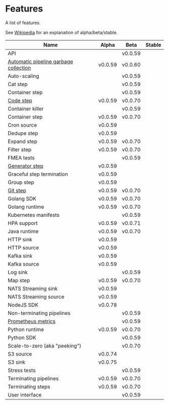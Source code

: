 # Features

A list of features.

See [Wikipedia](https://en.wikipedia.org/wiki/Software_release_life_cycle#Stages_of_development) for an explanation of
alpha/beta/stable.

| Name  | Alpha | Beta | Stable |
|---|---|---|---|
| API | | v0.0.59 | |
| [Automatic pipeline garbage collection](GC.md) | v0.0.59 | v0.0.60 | |
| Auto-scaling | | v0.0.59 | |
| Cat step | | v0.0.59 | |
| Container step | | v0.0.59 | |
| [Code step](CODE.md) | v0.0.59 | v0.0.70 | |
| Container killer | | v0.0.59 | |
| Container step | v0.0.59 | v0.0.70 | |
| Cron source | v0.0.59 | |
| Dedupe step | v0.0.59 | || |
| Expand step | v0.0.59 | v0.0.70 | |
| Filter step | v0.0.59 | v0.0.70 | |
| FMEA tests | | v0.0.59 | |
| [Generator step](STEPS.md#Generator-step) | v0.0.59 | | |
| Graceful step termination | v0.0.59 | | |
| Group step | v0.0.59 | | |
| [Git step](GIT.md) | v0.0.59 | v0.0.70 | |
| Golang SDK | v0.0.59 | v0.0.70 | |
| Golang runtime | v0.0.59 | v0.0.70 | |
| Kubernetes manifests | | v0.0.59 | |
| HPA support | v0.0.59 | v0.0.71 | |
| Java runtime | v0.0.59 | v0.0.70 | |
| HTTP sink | v0.0.59 | | |
| HTTP source | v0.0.59 | | |
| Kafka sink | v0.0.59 | | |
| Kafka source | v0.0.59 | | |
| Log sink | |  v0.0.59 |  |
| Map step | v0.0.59 | v0.0.70 | |
| NATS Streaming sink | v0.0.59 | | |
| NATS Streaming source | v0.0.59 | | |
| NodeJS SDK | v0.0.78 | | |
| Non-terminating pipelines | | v0.0.59 | |
| [Prometheus metrics](METRICS.md) | | v0.0.59 | |
| Python runtime | v0.0.59 | v0.0.70 | |
| Python SDK | | v0.0.59 | |
| Scale-to-zero (aka "peeking") | | v0.0.70 | |
| S3 source | v0.0.74 | | |
| S3 sink | v0.0.75 | | |
| Stress tests | | v0.0.59 | |
| Terminating pipelines | v0.0.59 | v0.0.70 | |
| Terminating steps | v0.0.59 | v0.0.70 | |
| User interface | | v0.0.59 | |
